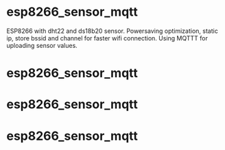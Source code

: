 # esp8266_sensor_mqtt

ESP8266 with dht22 and ds18b20 sensor. 
Powersaving optimization, static ip, store bssid and channel for faster wifi connection.
Using MQTTT for uploading sensor values.
# esp8266_sensor_mqtt
# esp8266_sensor_mqtt
# esp8266_sensor_mqtt

